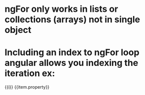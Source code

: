 # ngFor only works in lists or collections (arrays) not in single object
# Including an index to ngFor loop angular allows you indexing the iteration ex:

<tr *ngFor="let item of items"; let i = index>
  <td>{{i}}</td>
  <td>{{item.property}}</td>
</tr>
